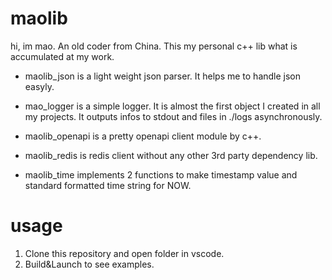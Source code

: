 # maolib

hi, im mao. An old coder from China.
This my personal c++ lib what is accumulated at my work.

- maolib_json is a light weight json parser. It helps me to handle json easyly.

- mao_logger is a simple logger. It is almost the first object I created in all my projects. It outputs infos to stdout and files in ./logs asynchronously.

- maolib_openapi is a pretty openapi client module by c++.

- maolib_redis is redis client without any other 3rd party dependency lib.

- maolib_time implements 2 functions to make timestamp value and standard formatted time string for NOW.


# usage

1. Clone this repository and open folder in vscode.
2. Build&Launch to see examples.

